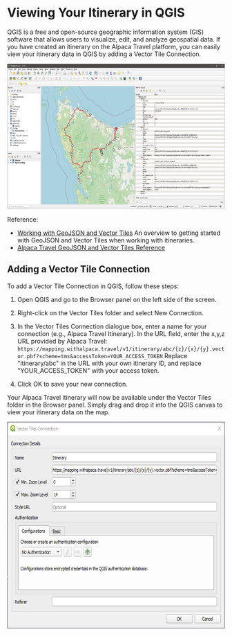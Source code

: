 [//]: # "Title: QGIS"
[//]: # "Weight: 6"

# Viewing Your Itinerary in QGIS

QGIS is a free and open-source geographic information system (GIS) software that
allows users to visualize, edit, and analyze geospatial data. If you have
created an itinerary on the Alpaca Travel platform, you can easily view your
itinerary data in QGIS by adding a Vector Tile Connection.

<img alt="QGIS Itinerary Data" src="./qgis-itinerary.png" width="600" height="334" />

Reference:

- [Working with GeoJSON and Vector Tiles](/topics/itinerary/Working%20with%20GeoJSON%20and%20Vector%20Tiles/README.md)
  An overview to getting started with GeoJSON and Vector Tiles when working with
  itineraries.
- [Alpaca Travel GeoJSON and Vector Tiles Reference](/reference/itinerary/GeoJSON%20and%20Vector%20Tiles/README.md)

## Adding a Vector Tile Connection

To add a Vector Tile Connection in QGIS, follow these steps:

1. Open QGIS and go to the Browser panel on the left side of the screen.

2. Right-click on the Vector Tiles folder and select New Connection.

3. In the Vector Tiles Connection dialogue box, enter a name for your connection
   (e.g., Alpaca Travel Itinerary). In the URL field, enter the x,y,z URL
   provided by Alpaca Travel:
   `https://mapping.withalpaca.travel/v1/itinerary/abc/{z}/{x}/{y}.vector.pbf?scheme=tms&accessToken=YOUR_ACCESS_TOKEN`
   Replace "itinerary/abc" in the URL with your own itinerary ID, and replace
   "YOUR_ACCESS_TOKEN" with your access token.

4. Click OK to save your new connection.

Your Alpaca Travel itinerary will now be available under the Vector Tiles folder
in the Browser panel. Simply drag and drop it into the QGIS canvas to view your
itinerary data on the map.

<img alt="QGIS Vector Tile" src="./qgis-vector-tiles-connection.png" width="661" height="477" />
